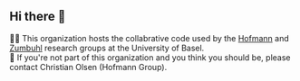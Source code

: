 ## Hi there 👋

🙋‍♀️ This organization hosts the collabrative code used by the [Hofmann](https://hofmannlab.physik.unibas.ch/en/) and [Zumbuhl](https://zumbuhllab.unibas.ch/en/) research groups at the University of Basel.<br>
🌈 If you're not part of this organization and you think you should be, please contact Christian Olsen (Hofmann Group).
